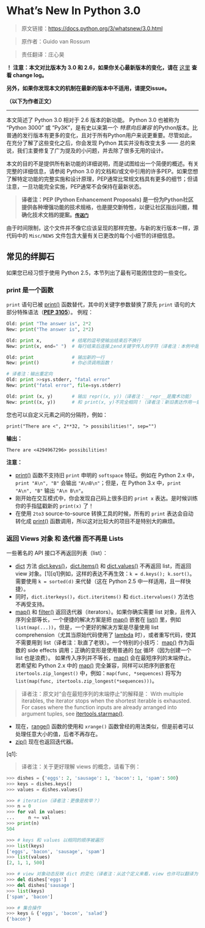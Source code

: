 # What’s New In Python 3.0

> 原文链接：https://docs.python.org/3/whatsnew/3.0.html

>   原作者：Guido van Rossum

> 责任翻译：庄心昊

__！ 注意：本文对比版本为 3.0 和 2.6，如果你关心最新版本的变化，请在__ [这里](https://docs.python.org/3/whatsnew/changelog.html#changelog) __查看 change log。__

__另外，如果你发现本文的机制在最新的版本中不适用，请提交issue。__

__（以下为作者正文）__

---

本文简述了 Python 3.0 相对于 2.6 版本的新功能。 Python 3.0 也被称为 “Python 3000” 或 “Py3K”，是有史以来第一个 _特意向后兼容_ 的Python版本。比普通的发行版本有更多的变化，且对于所有Python用户来说更重要。尽管如此，在充分了解了这些变化之后，你会发现 Python 其实并没有改变太多 —— 总的来说，我们主要修复了广为提及的小问题，并去除了很多无用的设计。

本文的目的不是提供所有新功能的详细说明，而是试图给出一个简便的概述。有关完整的详细信息，请参阅 Python 3.0 的文档和/或文中引用的许多PEP。如果您想了解特定功能的完整实施和设计原理，PEP通常比常规文档具有更多的细节；但请注意，一旦功能完全实施，PEP通常不会保持在最新状态。

> __译者注：PEP (Python Enhancement Proposals) 是一份为Python社区提供各种增强功能的技术规格，也是提交新特性，以便让社区指出问题，精确化技术文档的提案。[`传送门`](https://www.python.org/dev/peps/)__

由于时间限制，这个文件并不像它应该呈现的那样完整。与新的发行版本一样，源代码中的 `Misc/NEWS` 文件包含大量有关已更改的每个小细节的详细信息。


## 常见的绊脚石

如果您已经习惯于使用 Python 2.5，本节列出了最有可能困住您的一些变化。

### print 是一个函数
`print` 语句已被 [print()](https://docs.python.org/3/library/functions.html#print) 函数替代，其中的关键字参数替换了原先 `print` 语句的大部分特殊语法（[__PEP 3105__](https://www.python.org/dev/peps/pep-3105)）。 例程：
```python
Old: print "The answer is", 2*2
New: print("The answer is", 2*2)

Old: print x,           # 结尾的逗号使输出结束后不换行
New: print(x, end=" ")  # 每行结束后连接上end关键字传入的字符（译者注：本例中是一个空格）

Old: print              # 输出新的一行
New: print()            # 你必须调用函数！

# 译者注：输出重定向
Old: print >>sys.stderr, "fatal error"
New: print("fatal error", file=sys.stderr)

Old: print (x, y)       # 输出 repr((x, y))（译者注：__repr__是魔术功能）
New: print((x, y))      # 和 print(x, y)不完全相同！（译者注：新旧表达作用一致）
```

您也可以自定义元素之间的分隔符，例如：
```
print("There are <", 2**32, "> possibilities!", sep="")
```
__输出：__
```
There are <4294967296> possibilities!
```
__注意：__

- [print()](https://docs.python.org/3/library/functions.html#print) 函数不支持旧 `print` 申明的 `softspace` 特征。例如在 Python 2.x 中，`print "A\n", "B"` 会输出 `"A\nB\n"`；但是，在 Python 3.x 中，`print "A\n", "B"` 输出 `"A\n B\n"`。
- 刚开始在交互模式中，你会发现自己码上很多旧的 `print x` 表达。是时候训练你的手指猛戳新的 `print(x)` 了！
- 在使用 `2to3` source-to-source 转换工具的时候，所有的 `print` 表达会自动转化成 [print()](https://docs.python.org/3/library/functions.html#print) 函数调用，所以这对比较大的项目不是特别大的麻烦。


### 返回 Views 对象 和 迭代器 而不再是 Lists

一些著名的 API 接口不再返回列表（list）：
- [dict](https://docs.python.org/3/library/stdtypes.html#dict) 方法 [dict.keys()](https://docs.python.org/3/library/stdtypes.html#dict.keys)，[dict.items()](https://docs.python.org/3/library/stdtypes.html#dict.items) 和 [dict.values()](https://docs.python.org/3/library/stdtypes.html#dict.values) 不再返回 list，而返回 view 对象。[1][q1]例如，这样的表达不再生效：`k = d.keys(); k.sort()`。需要使用 `k = sorted(d)` 来代替（这在 Python 2.5 中一样适用，且一样快捷）。
- 同时，`dict.iterkeys()`，`dict.iteritems()` 和 `dict.itervalues()` 方法也不再受支持。
- [map()](https://docs.python.org/3/library/functions.html#map) 和 [filter()](https://docs.python.org/3/library/functions.html#filter) 返回迭代器（iterators）。如果你确实需要 list 对象，且传入序列全部等长，一个便捷的解决方案是把 [map()](https://docs.python.org/3/library/functions.html#map) 嵌套在 [list()](https://docs.python.org/3/library/stdtypes.html#list) 里，例如 `list(map(...))`，但是，一个更好的解决方案是尽量使用 list comprehension（尤其当原始代码使用了 [lambda](https://docs.python.org/3/reference/expressions.html#lambda) 时），或者重写代码，使其不需要用到 list（译者注：耿直了老铁）。一个特别的小技巧： [map()](https://docs.python.org/3/library/functions.html#map) 作为函数的 side effects 调用；正确的变形是使用普通的 [for](https://docs.python.org/3/reference/compound_stmts.html#for) 循环（因为创建一个 list 也是浪费）。
如果传入序列并不等长，[map()](https://docs.python.org/3/library/functions.html#map) 会在最短序列的末端停止。若希望和 Python 2.x 中的 [map()](https://docs.python.org/3/library/functions.html#map) 完全兼容，同样可以把序列嵌套在 `itertools.zip_longest()` 中，例如：`map(func, *sequences)` 将写为 `list(map(func, itertools.zip_longest(*sequences)))`。
> 译者注：原文对“会在最短序列的末端停止”的解释是：
With multiple iterables, the iterator stops when the shortest iterable is exhausted. For cases where the function inputs are already arranged into argument tuples, see [itertools.starmap()](https://docs.python.org/3/library/itertools.html#itertools.starmap).
- 现在，[range()](https://docs.python.org/3/library/stdtypes.html#range) 函数的使用和 `xrange()` 函数曾经的用法类似，但是前者可以处理任意大小的值，后者不再存在。
- [zip()](https://docs.python.org/3/library/functions.html#zip) 现在也返回迭代器。

[q1]: 
> 译者注：关于更好理解 views 的概念，请看下例：
```python
>>> dishes = {'eggs': 2, 'sausage': 1, 'bacon': 1, 'spam': 500}
>>> keys = dishes.keys()
>>> values = dishes.values()  

>>> # iteration（译者注：更像是枚举？）
>>> n = 0  
>>> for val in values:  
...     n += val  
>>> print(n)  
504  

>>> # keys 和 values 以相同的顺序被遍历
>>> list(keys)
['eggs', 'bacon', 'sausage', 'spam']  
>>> list(values)  
[2, 1, 1, 500]  

>>> # view 对象动态反映 dict 的变化（译者注：从这个定义来看，view 也许可以翻译为“快照”）  
>>> del dishes['eggs']  
>>> del dishes['sausage']  
>>> list(keys)  
['spam', 'bacon']  

>>> # 集合操作
>>> keys & {'eggs', 'bacon', 'salad'}  
{'bacon'}  
```
